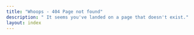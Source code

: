 ```yaml
---
title: "Whoops - 404 Page not found"
description: " It seems you've landed on a page that doesn't exist."
layout: index
---
```


